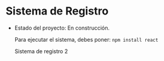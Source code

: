 <h1>Sistema de Registro</h1>

- Estado del proyecto: En construcción.

  Para ejecutar el sistema, debes poner:
  ```npm install react```

  Sistema de registro 2
